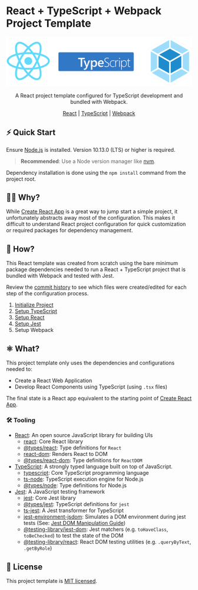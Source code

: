 # React + TypeScript + Webpack Project Template
<div align="center">
  <img alt="React + TypeScript + Webpack" src="./.github/images/react-typescript-webpack.png" width="900px"/><br/>
  <p>A React project template configured for TypeScript development and bundled with Webpack.</p>

  [React](https://reactjs.org/) | [TypeScript](https://www.typescriptlang.org/) | [Webpack](https://webpack.js.org/)
</div>

## ⚡️ Quick Start

Ensure [Node.js](https://nodejs.org/en/download/) is installed. Version 10.13.0 (LTS) or higher is required.
> **Recommended**: Use a Node version manager like [nvm](https://github.com/nvm-sh/nvm#installing-and-updating).

Dependency installation is done using the `npm install` command from the project root.
## 🙋🏽 Why?

While [Create React App](https://create-react-app.dev/) is a great way to jump start a simple project, it unfortunately abstracts away most of the configuration. This makes it difficult to understand React project configuration for quick customization or required packages for dependency management.

## 🧱 How?

This React template was created from scratch using the bare minimum package dependencies needed to run a React + TypeScript project that is bundled with Webpack and tested with Jest.

Review the [commit history](https://github.com/cloud-city-crafted/react-typescript-webpack-template/commits/main) to see which files were created/edited for each step of the configuration process.

1. [Initialize Project](https://github.com/cloud-city-crafted/react-typescript-webpack-template/pull/1)
2. [Setup TypeScript](https://github.com/cloud-city-crafted/react-typescript-webpack-template/pull/2)
3. [Setup React](https://github.com/cloud-city-crafted/react-typescript-webpack-template/pull/3)
4. [Setup Jest](https://github.com/cloud-city-crafted/react-typescript-webpack-template/pull/4)
5. Setup Webpack

## ⚛️ What?

This project template only uses the dependencies and configurations needed to:

- Create a React Web Application
- Develop React Components using TypeScript (using `.tsx` files)

The final state is a React app equivalent to the starting point of [Create React App](https://create-react-app.dev/).

### 🛠 Tooling
- [React](https://reactjs.org): An open source JavaScript library for building UIs
  - [react](https://www.npmjs.com/package/react): Core React library
  - [@types/react](https://www.npmjs.com/package/@types/react): Type definitions for `React`
  - [react-dom](https://www.npmjs.com/package/react-dom): Renders React to DOM
  - [@types/react-dom](https://www.npmjs.com/package/@types/react-dom): Type definitions for `ReactDOM`
- [TypeScript](https://www.typescriptlang.org/): A strongly typed language built on top of JavaScript.
  - [typescript](https://www.npmjs.com/package/typescript): Core TypeScript programming language
  - [ts-node](https://www.npmjs.com/package/ts-node): TypeScript execution engine for Node.js
  - [@types/node](https://www.npmjs.com/package/@types/node): Type definitions for Node.js
- [Jest](https://jestjs.io/): A JavaScript testing framework
  - [jest](https://www.npmjs.com/package/jest): Core Jest library
  - [@types/jest](https://www.npmjs.com/package/@types/jest): TypeScript definitions for `jest`
  - [ts-jest](https://www.npmjs.com/package/ts-jest): A Jest transformer for TypeScript
  - [jest-environment-jsdom](https://www.npmjs.com/package/jest-environment-jsdom): Simulates a DOM environment during jest tests (See: [Jest DOM Manipulation Guide](https://jestjs.io/docs/tutorial-jquery))
  - [@testing-library/jest-dom](https://www.npmjs.com/package/@testing-library/jest-dom): Jest matchers (e.g. `toHaveClass`, `toBeChecked`) to test the state of the DOM
  - [@testing-library/react](https://www.npmjs.com/package/@testing-library/react): React DOM testing utilities (e.g. `.queryByText`, `.getByRole`)

## 🪪 License

This project template is [MIT licensed](https://github.com/cloud-city-crafted/react-typescript-webpack-template/blob/main/LICENSE).